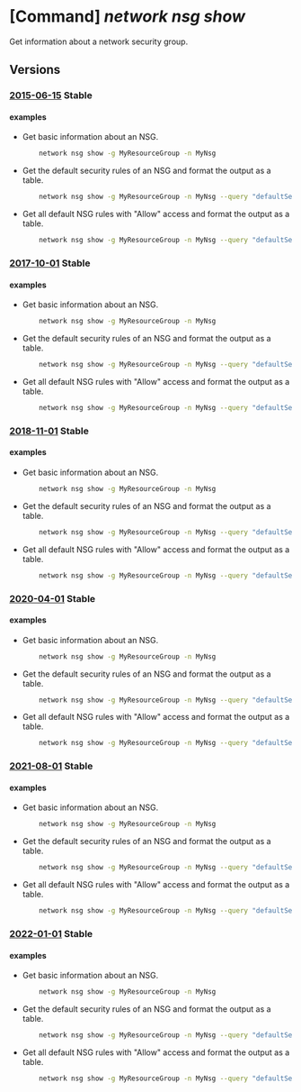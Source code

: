 # [Command] _network nsg show_

Get information about a network security group.

## Versions

### [2015-06-15](/Resources/mgmt-plane/L3N1YnNjcmlwdGlvbnMve30vcmVzb3VyY2Vncm91cHMve30vcHJvdmlkZXJzL21pY3Jvc29mdC5uZXR3b3JrL25ldHdvcmtzZWN1cml0eWdyb3Vwcy97fQ==/2015-06-15.xml) **Stable**

<!-- mgmt-plane /subscriptions/{}/resourcegroups/{}/providers/microsoft.network/networksecuritygroups/{} 2015-06-15 -->

#### examples

- Get basic information about an NSG.
    ```bash
        network nsg show -g MyResourceGroup -n MyNsg
    ```

- Get the default security rules of an NSG and format the output as a table.
    ```bash
        network nsg show -g MyResourceGroup -n MyNsg --query "defaultSecurityRules[]" -o table
    ```

- Get all default NSG rules with "Allow" access and format the output as a table.
    ```bash
        network nsg show -g MyResourceGroup -n MyNsg --query "defaultSecurityRules[?access=='Allow']" -o table
    ```

### [2017-10-01](/Resources/mgmt-plane/L3N1YnNjcmlwdGlvbnMve30vcmVzb3VyY2Vncm91cHMve30vcHJvdmlkZXJzL21pY3Jvc29mdC5uZXR3b3JrL25ldHdvcmtzZWN1cml0eWdyb3Vwcy97fQ==/2017-10-01.xml) **Stable**

<!-- mgmt-plane /subscriptions/{}/resourcegroups/{}/providers/microsoft.network/networksecuritygroups/{} 2017-10-01 -->

#### examples

- Get basic information about an NSG.
    ```bash
        network nsg show -g MyResourceGroup -n MyNsg
    ```

- Get the default security rules of an NSG and format the output as a table.
    ```bash
        network nsg show -g MyResourceGroup -n MyNsg --query "defaultSecurityRules[]" -o table
    ```

- Get all default NSG rules with "Allow" access and format the output as a table.
    ```bash
        network nsg show -g MyResourceGroup -n MyNsg --query "defaultSecurityRules[?access=='Allow']" -o table
    ```

### [2018-11-01](/Resources/mgmt-plane/L3N1YnNjcmlwdGlvbnMve30vcmVzb3VyY2Vncm91cHMve30vcHJvdmlkZXJzL21pY3Jvc29mdC5uZXR3b3JrL25ldHdvcmtzZWN1cml0eWdyb3Vwcy97fQ==/2018-11-01.xml) **Stable**

<!-- mgmt-plane /subscriptions/{}/resourcegroups/{}/providers/microsoft.network/networksecuritygroups/{} 2018-11-01 -->

#### examples

- Get basic information about an NSG.
    ```bash
        network nsg show -g MyResourceGroup -n MyNsg
    ```

- Get the default security rules of an NSG and format the output as a table.
    ```bash
        network nsg show -g MyResourceGroup -n MyNsg --query "defaultSecurityRules[]" -o table
    ```

- Get all default NSG rules with "Allow" access and format the output as a table.
    ```bash
        network nsg show -g MyResourceGroup -n MyNsg --query "defaultSecurityRules[?access=='Allow']" -o table
    ```

### [2020-04-01](/Resources/mgmt-plane/L3N1YnNjcmlwdGlvbnMve30vcmVzb3VyY2Vncm91cHMve30vcHJvdmlkZXJzL21pY3Jvc29mdC5uZXR3b3JrL25ldHdvcmtzZWN1cml0eWdyb3Vwcy97fQ==/2020-04-01.xml) **Stable**

<!-- mgmt-plane /subscriptions/{}/resourcegroups/{}/providers/microsoft.network/networksecuritygroups/{} 2020-04-01 -->

#### examples

- Get basic information about an NSG.
    ```bash
        network nsg show -g MyResourceGroup -n MyNsg
    ```

- Get the default security rules of an NSG and format the output as a table.
    ```bash
        network nsg show -g MyResourceGroup -n MyNsg --query "defaultSecurityRules[]" -o table
    ```

- Get all default NSG rules with "Allow" access and format the output as a table.
    ```bash
        network nsg show -g MyResourceGroup -n MyNsg --query "defaultSecurityRules[?access=='Allow']" -o table
    ```

### [2021-08-01](/Resources/mgmt-plane/L3N1YnNjcmlwdGlvbnMve30vcmVzb3VyY2Vncm91cHMve30vcHJvdmlkZXJzL21pY3Jvc29mdC5uZXR3b3JrL25ldHdvcmtzZWN1cml0eWdyb3Vwcy97fQ==/2021-08-01.xml) **Stable**

<!-- mgmt-plane /subscriptions/{}/resourcegroups/{}/providers/microsoft.network/networksecuritygroups/{} 2021-08-01 -->

#### examples

- Get basic information about an NSG.
    ```bash
        network nsg show -g MyResourceGroup -n MyNsg
    ```

- Get the default security rules of an NSG and format the output as a table.
    ```bash
        network nsg show -g MyResourceGroup -n MyNsg --query "defaultSecurityRules[]" -o table
    ```

- Get all default NSG rules with "Allow" access and format the output as a table.
    ```bash
        network nsg show -g MyResourceGroup -n MyNsg --query "defaultSecurityRules[?access=='Allow']" -o table
    ```

### [2022-01-01](/Resources/mgmt-plane/L3N1YnNjcmlwdGlvbnMve30vcmVzb3VyY2Vncm91cHMve30vcHJvdmlkZXJzL21pY3Jvc29mdC5uZXR3b3JrL25ldHdvcmtzZWN1cml0eWdyb3Vwcy97fQ==/2022-01-01.xml) **Stable**

<!-- mgmt-plane /subscriptions/{}/resourcegroups/{}/providers/microsoft.network/networksecuritygroups/{} 2022-01-01 -->

#### examples

- Get basic information about an NSG.
    ```bash
        network nsg show -g MyResourceGroup -n MyNsg
    ```

- Get the default security rules of an NSG and format the output as a table.
    ```bash
        network nsg show -g MyResourceGroup -n MyNsg --query "defaultSecurityRules[]" -o table
    ```

- Get all default NSG rules with "Allow" access and format the output as a table.
    ```bash
        network nsg show -g MyResourceGroup -n MyNsg --query "defaultSecurityRules[?access=='Allow']" -o table
    ```
